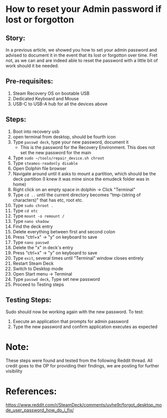 # How to reset your Admin password if lost or forgotton

## Story:
In a previous article, we showed you how to set your admin password and advised to document it in the event that its lost or forgotton over time.  Fret not,
as we can and are indeed able to reset the password with a little bit of work should it be needed.

## Pre-requisites:
1. Steam Recovery OS on bootable USB
2. Dedicated Keyboard and Mouse
3. USB-C to USB-A hub for all the devices above

## Steps:
1. Boot into recovery usb
2. open terminal from desktop, should be fourth icon
3. Type `passwd deck`, type your new password, document it
   - This is the password for the Recovery Environment.  This does not set the new password for the main
5. Type `sudo ~/tools/repair_device.sh chroot`
6. Type `steamos-readonly disable`
7. Open Dolphin file browser
8. Navigate around until it asks to mount a partition, which should be the deck partition (I knew it was mine since the emudeck folder was in home)
9. Right click on an empty space in dolphin -> Click "Terminal"
10. Type `cd ..` until the current directory becomes "tmp-(string of characters)" that has etc, root etc.
11. Type `sudo chroot .`
12. Type `cd etc`
13. Type `mount -o remount /`
14. Type `nano shadow`
15. Find the deck entry
16. Delete everything between first and second colon
17. Press "ctrl+x" -> "y" on keyboard to save
18. Type `nano passwd`
19. Delete the "x" in deck's entry
20. Press "ctrl+x" -> "y" on keyboard to save
21. Type `exit`, several times until "Terminal" window closes entirely
22. Restart Steam Deck
23. Switch to Desktop mode
24. Open Start menu -> Terminal
25. Type `passwd deck`, Type set new password
26. Proceed to Testing steps

## Testing Steps:
Sudo should now be working again with the new password.  To test:
1. Execute an application that prompts for admin password
2. Type the new password and confirm application executes as expected

# Note:
These steps were found and tested from the following Reddit thread.  All credit goes to the OP for providing their findings, we are posting for further visibility

# References:
https://www.reddit.com/r/SteamDeck/comments/uvhe9r/forgot_desktop_mode_user_password_how_do_i_fix/
